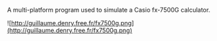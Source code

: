A multi-platform program used to simulate a Casio fx-7500G calculator.

![http://guillaume.denry.free.fr/fx7500g.png](http://guillaume.denry.free.fr/fx7500g.png)
